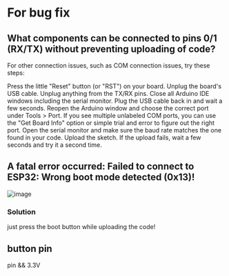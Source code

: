 # For bug fix

## What components can be connected to pins 0/1 (RX/TX) without preventing uploading of code?

For other connection issues, such as COM connection issues, try these steps:

Press the little "Reset" button (or "RST") on your board.
Unplug the board's USB cable.
Unplug anything from the TX/RX pins.
Close all Arduino IDE windows including the serial monitor.
Plug the USB cable back in and wait a few seconds.
Reopen the Arduino window and choose the correct port under Tools > Port. If you see multiple unlabeled COM ports, you can use the "Get Board Info" option or simple trial and error to figure out the right port.
Open the serial monitor and make sure the baud rate matches the one found in your code.
Upload the sketch.
If the upload fails, wait a few seconds and try it a second time.


## A fatal error occurred: Failed to connect to ESP32: Wrong boot mode detected (0x13)!

![image](https://github.com/PicassoEason/Say_it_when_you_get_home/assets/87004138/41e2976f-37b4-461a-9c71-35b5edc6a84d)


### Solution
just press the boot button while uploading the code!



## button pin

pin && 3.3V